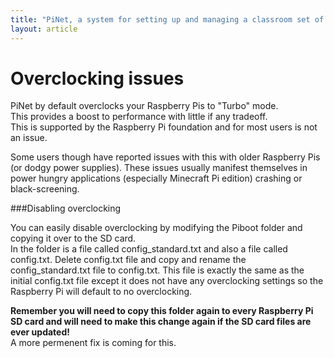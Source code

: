 ```yaml
---
title: "PiNet, a system for setting up and managing a classroom set of Raspberry Pis."
layout: article
---
```


Overclocking issues
======

PiNet by default overclocks your Raspberry Pis to "Turbo" mode.   
This provides a boost to performance with little if any tradeoff.   
This is supported by the Raspberry Pi foundation and for most users is not an issue.   
   
Some users though have reported issues with this with older Raspberry Pis (or dodgy power supplies). These issues usually manifest themselves in power hungry applications (especially Minecraft Pi edition) crashing or black-screening.

###Disabling overclocking
   
You can easily disable overclocking by modifying the Piboot folder and copying it over to the SD card.    
In the folder is a file called config_standard.txt and also a file called config.txt. Delete config.txt file and copy and rename the config_standard.txt file to config.txt. This file is exactly the same as the initial config.txt file except it does not have any overclocking settings so the Raspberry Pi will default to no overclocking.   
   
**Remember you will need to copy this folder again to every Raspberry Pi SD card and will need to make this change again if the SD card files are ever updated!**   
A more permenent fix is coming for this.   
